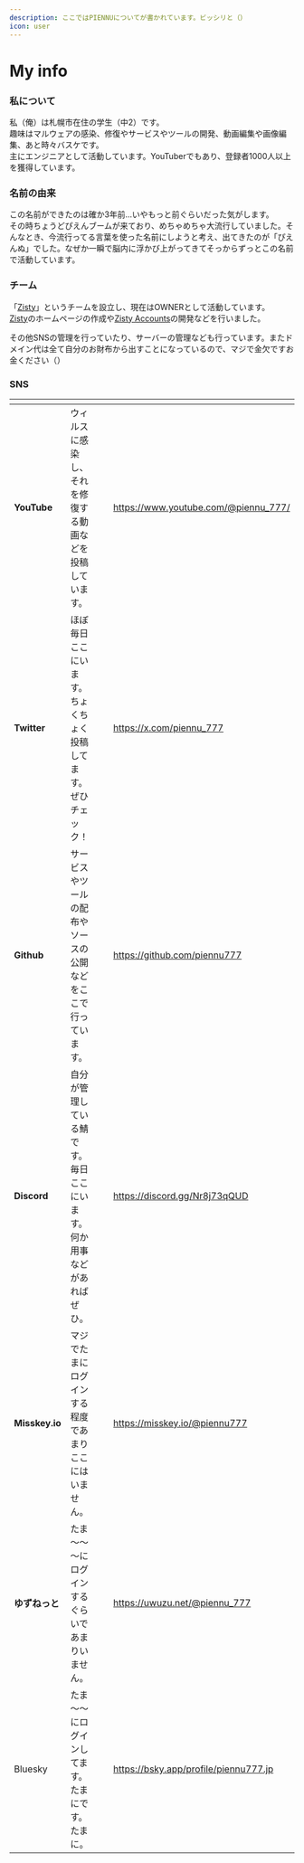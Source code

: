 ```yaml
---
description: ここではPIENNUについてが書かれています。ビッシリと（）
icon: user
---
```


# My info

### 私について

私（俺）は札幌市在住の学生（中2）です。\
趣味はマルウェアの感染、修復やサービスやツールの開発、動画編集や画像編集、あと時々バスケです。\
主にエンジニアとして活動しています。YouTuberでもあり、登録者1000人以上を獲得しています。

### 名前の由来

この名前ができたのは確か3年前...いやもっと前ぐらいだった気がします。\
その時ちょうどぴえんブームが来ており、めちゃめちゃ大流行していました。そんなとき、今流行ってる言葉を使った名前にしようと考え、出てきたのが「ぴえんぬ」でした。なぜか一瞬で脳内に浮かび上がってきてそっからずっとこの名前で活動しています。

### チーム

「[Zisty](https://zisty.net/)」というチームを設立し、現在はOWNERとして活動しています。\
[Zisty](https://zisty.net/)のホームページの作成や[Zisty Accounts](https://accounts.zisty.net/)の開発などを行いました。

その他SNSの管理を行っていたり、サーバーの管理なども行っています。またドメイン代は全て自分のお財布から出すことになっているので、マジで金欠ですお金ください（）

### SNS

<table data-view="cards"><thead><tr><th></th><th></th><th></th><th data-hidden data-card-target data-type="content-ref"></th></tr></thead><tbody><tr><td><strong>YouTube</strong></td><td>ウィルスに感染し、それを修復する動画などを投稿しています。</td><td></td><td><a href="https://www.youtube.com/@piennu_777/">https://www.youtube.com/@piennu_777/</a></td></tr><tr><td><strong>Twitter</strong></td><td>ほぼ毎日ここにいます。ちょくちょく投稿してます。ぜひチェック！</td><td></td><td><a href="https://x.com/piennu_777">https://x.com/piennu_777</a></td></tr><tr><td><strong>Github</strong></td><td>サービスやツールの配布やソースの公開などをここで行っています。</td><td></td><td><a href="https://github.com/piennu777">https://github.com/piennu777</a></td></tr><tr><td><strong>Discord</strong></td><td>自分が管理している鯖です。毎日ここにいます。何か用事などがあればぜひ。</td><td></td><td><a href="https://discord.gg/Nr8j73qQUD">https://discord.gg/Nr8j73qQUD</a></td></tr><tr><td><strong>Misskey.io</strong></td><td>マジでたまにログインする程度であまりここにはいません。</td><td></td><td><a href="https://misskey.io/@piennu777">https://misskey.io/@piennu777</a></td></tr><tr><td><strong>ゆずねっと</strong></td><td>たま～～～にログインするぐらいであまりいません。</td><td></td><td><a href="https://uwuzu.net/@piennu_777">https://uwuzu.net/@piennu_777</a></td></tr><tr><td>Bluesky</td><td>たま～～にログインしてます。たまにです。たまに。</td><td></td><td><a href="https://bsky.app/profile/piennu777.jp">https://bsky.app/profile/piennu777.jp</a></td></tr></tbody></table>

